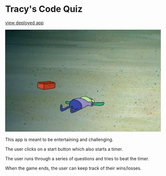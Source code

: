 # Tracy's Code Quiz 

[view deployed app](https://toriskyt.github.io/code-quiz/)

![screenshot of quiz](/assets/images/hoopla-is-dead.png)

This app is meant to be entertaining and challenging.

The user clicks on a start button which also starts a timer.  

The user runs through a series of questions and tries to beat the timer.

When the game ends, the user can keep track of their wins/losses.


